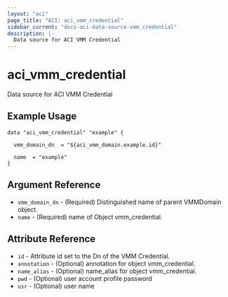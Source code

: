 ```yaml
---
layout: "aci"
page_title: "ACI: aci_vmm_credential"
sidebar_current: "docs-aci-data-source-vmm_credential"
description: |-
  Data source for ACI VMM Credential
---
```


# aci_vmm_credential #
Data source for ACI VMM Credential

## Example Usage ##

```hcl
data "aci_vmm_credential" "example" {

  vmm_domain_dn  = "${aci_vmm_domain.example.id}"

  name  = "example"
}
```
## Argument Reference ##
* `vmm_domain_dn` - (Required) Distinguished name of parent VMMDomain object.
* `name` - (Required) name of Object vmm_credential.



## Attribute Reference

* `id` - Attribute id set to the Dn of the VMM Credential.
* `annotation` - (Optional) annotation for object vmm_credential.
* `name_alias` - (Optional) name_alias for object vmm_credential.
* `pwd` - (Optional) user account profile password
* `usr` - (Optional) user name
